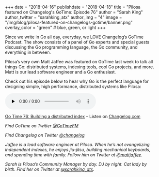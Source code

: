  +++
	date = "2018-04-16"
	publishdate = "2018-04-18"
	title = "Pilosa featured on Changelog's GoTime: Episode 76"
	author = "Sarah King"
	author_twitter = "sarahking_atx"
	author_img = "4"
	image = "/img/blog/pilosa-featured-on-changelogs-gotime/banner.png"
	overlay_color = "green" # blue, green, or light
+++

Since we write in Go all day, everyday, we LOVE Changelog’s GoTime Podcast. The show consists of a panel of Go experts and special guests discussing the Go programming language, the Go community, and everything in between.

Pilosa’s very own Matt Jaffee was featured on GoTime last week to talk all things Go: distributed systems, indexing tools, cool Go projects, and more. Matt is our lead software engineer and a Go enthusiast. 

Check out his episode below to hear why Go is the perfect language for designing simple, high performance, distributed systems like Pilosa:

<audio data-theme="night" data-src="https://changelog.com/gotime/76/embed" src="https://cdn.changelog.com/uploads/gotime/76/go-time-76.mp3" preload="none" class="changelog-episode" controls></audio><p><a href="https://changelog.com/gotime/76">Go Time 76: Building a distributed index</a> – Listen on <a href="https://changelog.com/">Changelog.com</a></p><script async src="//cdn.changelog.com/embed.js"></script>

*Find GoTime on Twitter [@GoTimeFM](https://twitter.com/GoTimeFM?lang=en)*

*Find Changelog on Twitter [@changelog](https://twitter.com/changelog?lang=en)*

*Jaffee is a lead software engineer at Pilosa. When he’s not evangelizing independent indexes, he enjoys jiu-jitsu, building mechanical keyboards, and spending time with family. Follow him on Twitter at [@mattjaffee](https://twitter.com/mattjaffee?lang=en).*

*Sarah is Pilosa’s Community Manager by day. DJ by night. Cat lady by birth. Find her on Twitter at [@sarahking_atx](https://twitter.com/sarahking_atx?lang=en).*